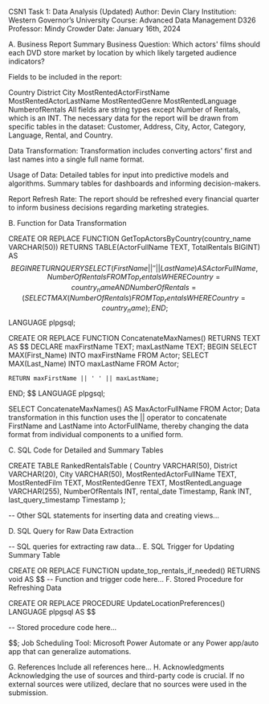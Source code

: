 CSN1 Task 1: Data Analysis (Updated)
Author: Devin Clary
Institution: Western Governor’s University
Course: Advanced Data Management D326
Professor: Mindy Crowder
Date: January 16th, 2024

A. Business Report Summary
Business Question: Which actors' films should each DVD store market by location by which likely targeted audience indicators?

Fields to be included in the report:

Country
District
City
MostRentedActorFirstName
MostRentedActorLastName
MostRentedGenre
MostRentedLanguage
NumberofRentals
All fields are string types except Number of Rentals, which is an INT. The necessary data for the report will be drawn from specific tables in the dataset: Customer, Address, City, Actor, Category, Language, Rental, and Country.

Data Transformation: Transformation includes converting actors' first and last names into a single full name format.

Usage of Data: Detailed tables for input into predictive models and algorithms. Summary tables for dashboards and informing decision-makers.

Report Refresh Rate: The report should be refreshed every financial quarter to inform business decisions regarding marketing strategies.

B. Function for Data Transformation

CREATE OR REPLACE FUNCTION GetTopActorsByCountry(country_name VARCHAR(50))
RETURNS TABLE(ActorFullName TEXT, TotalRentals BIGINT) AS $$
BEGIN
    RETURN QUERY
    SELECT (FirstName || ' ' || LastName) AS ActorFullName, NumberOfRentals
    FROM Top_rentals
    WHERE Country = country_name
    AND NumberOfRentals = (
        SELECT MAX(NumberOfRentals)
        FROM Top_rentals
        WHERE Country = country_name
    );
END;
$$ LANGUAGE plpgsql;

CREATE OR REPLACE FUNCTION ConcatenateMaxNames()
RETURNS TEXT AS $$
DECLARE
    maxFirstName TEXT;
    maxLastName TEXT;
BEGIN
    SELECT MAX(First_Name) INTO maxFirstName FROM Actor;
    SELECT MAX(Last_Name) INTO maxLastName FROM Actor;
    
    RETURN maxFirstName || ' ' || maxLastName;
END;
$$ LANGUAGE plpgsql;

SELECT ConcatenateMaxNames() AS MaxActorFullName FROM Actor;
Data transformation in this function uses the || operator to concatenate FirstName and LastName into ActorFullName, thereby changing the data format from individual components to a unified form.

C. SQL Code for Detailed and Summary Tables

CREATE TABLE RankedRentalsTable (
    Country VARCHAR(50),
    District VARCHAR(20),
    City VARCHAR(50),
    MostRentedActorFullName TEXT,
    MostRentedFilm TEXT,
    MostRentedGenre TEXT,
    MostRentedLanguage VARCHAR(255),
    NumberOfRentals INT,
    rental_date Timestamp,
    Rank INT,
    last_query_timestamp Timestamp
);

-- Other SQL statements for inserting data and creating views...

D. SQL Query for Raw Data Extraction

-- SQL queries for extracting raw data...
E. SQL Trigger for Updating Summary Table

CREATE OR REPLACE FUNCTION update_top_rentals_if_needed()
RETURNS void AS $$
-- Function and trigger code here...
F. Stored Procedure for Refreshing Data

CREATE OR REPLACE PROCEDURE UpdateLocationPreferences()
LANGUAGE plpgsql
AS $$

-- Stored procedure code here...

$$;
Job Scheduling Tool: Microsoft Power Automate or any Power app/auto app that can generalize automations.

G. References
Include all references here...
H. Acknowledgments
Acknowledging the use of sources and third-party code is crucial. If no external sources were utilized, declare that no sources were used in the submission.

